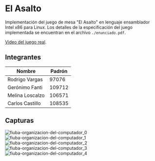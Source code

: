 # El Asalto

Implementación del juego de mesa "El Asalto" en lenguaje ensamblador Intel x86 para Linux. Los detalles de la especificación del juego implementada se encuentran en el archivo `./enunciado.pdf`.

[Video del juego real](https://www.youtube.com/watch?v=8QOmm8-jh8k).

## Integrantes

| Nombre | Padrón | 
| --- | --- |
| Rodrigo Vargas | 97076 |
| Gerónimo Fanti | 109712 |
| Melina Loscalzo | 106571 |
| Carlos Castillo | 108535 |

## Capturas

![fiuba-organizacion-del-computador_0](https://github.com/user-attachments/assets/f8623d63-b492-48e3-9d25-dfb207212ab1)
![fiuba-organizacion-del-computador_1](https://github.com/user-attachments/assets/892d0b22-2496-48e9-9866-e2ccab3d9375)
![fiuba-organizacion-del-computador_2](https://github.com/user-attachments/assets/f7284a6b-4eef-4aa7-9a37-64af3a1fcf80)
![fiuba-organizacion-del-computador_3](https://github.com/user-attachments/assets/a5c5f35c-3158-44c8-9748-43ea2f25e716)
![fiuba-organizacion-del-computador_4](https://github.com/user-attachments/assets/1557ae20-a7c2-4b3b-b399-e827fc0e00b3)
